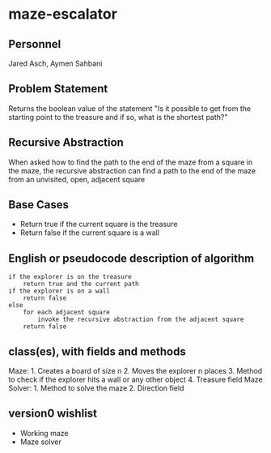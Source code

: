 # maze-escalator

## Personnel

Jared Asch, Aymen Sahbani

## Problem Statement

Returns the boolean value of the statement "Is it possible to get from the starting point to the treasure and if so, what is the shortest path?"

## Recursive Abstraction

When asked how to find the path to the end of the maze from a square in the maze, the recursive abstraction can find a path to the end of the maze from an unvisited, open, adjacent square

## Base Cases

* Return true if the current square is the treasure
* Return false if the current square is a wall

## English or pseudocode description of algorithm

```
if the explorer is on the treasure
    return true and the current path
if the explorer is on a wall
    return false
else
    for each adjacent square
        invoke the recursive abstraction from the adjacent square
    return false
```

## class(es), with fields and methods

Maze:
    1. Creates a board of size n
    2. Moves the explorer n places
    3. Method to check if the explorer hits a wall or any other object
    4. Treasure field
 Maze Solver:
    1. Method to solve the maze
    2. Direction field
## version0 wishlist

* Working maze
* Maze solver

